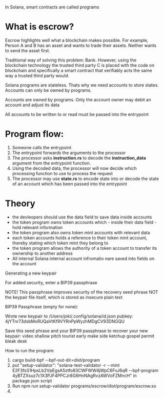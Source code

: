 In Solana, smart contracts are called programs

What is escrow? 
============================================================================

Escrow highlights well what a blockchain makes possible. 
For example, Person A and B has an asset and wants to trade their assets.
Neither wants to send the asset first. 

Traditional way of solving this problem: Bank. However, using the blockchain technology 
the trusted third party C is placed with the code on blockchain and specifically 
a smart contract that verifiably acts the same way a trusted third party would. 

Solana programs are stateless. Thats why we need accounts to store states. Accounts can only be owned by programs.

Accounts are owned by programs. Only the account owner may debit an account and adjust its data 

All accounts to be written to or read must be passed into the entrypoint

Program flow:
============================================================================
1. Someone calls the entrypoint
2. The entrypoint forwards the arguments to the processor
3. The processor asks **instruction.rs** to decode the **instruction_data** argument from the entrypoint function.
4. Using the decoded data, the processor will now decide which processing function to use to process the request
5. The processor may use **state.rs** to encode state into or decode the state of an account which has been passed into the entrypoint

Theory
============================================================================
- the devleopers should use the data field to save data inside accounts
- the token program owns token accounts which - inside their data field - hold relevant information 
- the token program also owns token mint accounts with relevant data
- each token accounts holds a reference to their token mint account, thereby stating which token mint they belong to 
- the token program allows the authority of a token account to transfer its ownership to another address
- All internal Solana internal account infromatio nare saved into fields on the account

Generating a new keypair

For added security, enter a BIP39 passphrase

NOTE! This passphrase improves security of the recovery seed phrase NOT the
keypair file itself, which is stored as insecure plain text

BIP39 Passphrase (empty for none): 

Wrote new keypair to /Users/joki/.config/solana/id.json
pubkey: 4jYTnr73dsbMxRUQaVtKf9VYRnPpWyzhMDgCV93DNGQU

Save this seed phrase and your BIP39 passphrase to recover your new keypair:
video shallow pitch tourist early make side ketchup gospel permit bleak desk

How to run the program: 

1. cargo build-bpf --bpf-out-dir=dist/program
2. put "setup-validator": "solana-test-validator -r --mint E2F3fsS1HpsLb2VpEgsA5ztfo83CWFWW4jWpC6FvJ6qR --bpf-program 4yBTZXsuz7c1X3PJF4PPCJr8G6HnNAgRvzAWVoFZMncH" in package.json script
3. Run npm run setup-validator programs/escrow/dist/program/escrow.so
4. 
